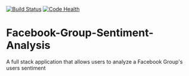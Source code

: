 [![Build Status](https://travis-ci.org/mxlei01/Facebook-Group-Sentiment-Analysis.svg?branch=master)](https://travis-ci.org/mxlei01/Facebook-Group-Sentiment-Analysis)
<a href="https://landscape.io/github/mxlei01/Facebook-Group-Sentiment-Analysis/master">
  <img alt="Code Health" src="https://landscape.io/github/mxlei01/Facebook-Group-Sentiment-Analysis/master/landscape.svg?style=flat"/>
</a>

# Facebook-Group-Sentiment-Analysis
A full stack application that allows users to analyze a Facebook Group's users sentiment

